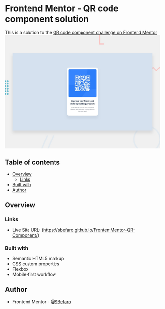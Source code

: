 # Frontend Mentor - QR code component solution

This is a solution to the [QR code component challenge on Frontend Mentor](https://www.frontendmentor.io/challenges/qr-code-component-iux_sIO_H)
![Design preview for the coding challenge](./design/desktop-preview.jpg)


## Table of contents

- [Overview](#overview)
  - [Links](#links)
- [Built with](#built-with)
- [Author](#author)


## Overview


### Links

- Live Site URL: [(https://sbefaro.github.io/FrontentMentor-QR-Component/)](https://sbefaro.github.io/FrontentMentor-QR-Component/)

### Built with

- Semantic HTML5 markup
- CSS custom properties
- Flexbox
- Mobile-first workflow


## Author

- Frontend Mentor - [@SBefaro](https://www.frontendmentor.io/profile/SBefaro)
